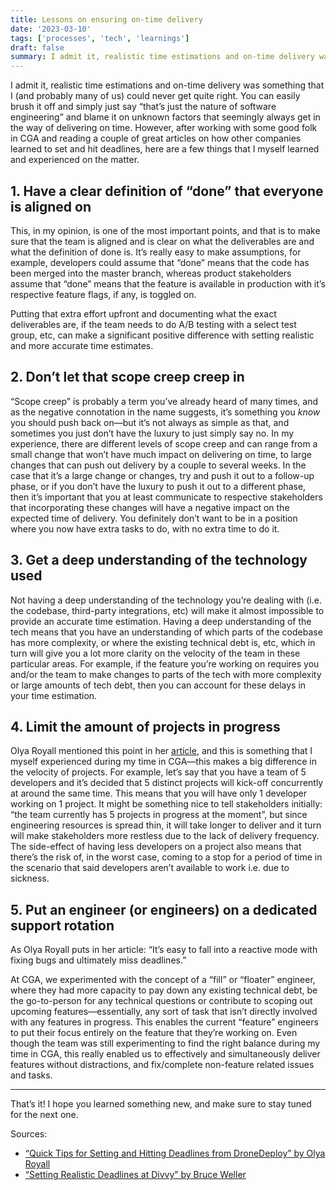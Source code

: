 ```yaml
---
title: Lessons on ensuring on-time delivery
date: '2023-03-10'
tags: ['processes', 'tech', 'learnings']
draft: false
summary: I admit it, realistic time estimations and on-time delivery was something that I (and probably many of us) could never get quite right. These are some lessons I've learned to provide more accurate time estimates and ensure on-time delivery.
---
```


I admit it, realistic time estimations and on-time delivery was something that I (and probably many of us) could never get quite right. You can easily brush it off and simply just say “that’s just the nature of software engineering” and blame it on unknown factors that seemingly always get in the way of delivering on time. However, after working with some good folk in CGA and reading a couple of great articles on how other companies learned to set and hit deadlines, here are a few things that I myself learned and experienced on the matter.

## 1. Have a clear definition of “done” that everyone is aligned on

This, in my opinion, is one of the most important points, and that is to make sure that the team is aligned and is clear on what the deliverables are and what the definition of done is. It’s really easy to make assumptions, for example, developers could assume that “done” means that the code has been merged into the master branch, whereas product stakeholders assume that “done” means that the feature is available in production with it’s respective feature flags, if any, is toggled on.

Putting that extra effort upfront and documenting what the exact deliverables are, if the team needs to do A/B testing with a select test group, etc, can make a significant positive difference with setting realistic and more accurate time estimates.

## 2. Don’t let that scope creep creep in

“Scope creep” is probably a term you’ve already heard of many times, and as the negative connotation in the name suggests, it’s something you _know_ you should push back on—but it’s not always as simple as that, and sometimes you just don’t have the luxury to just simply say no. In my experience, there are different levels of scope creep and can range from a small change that won’t have much impact on delivering on time, to large changes that can push out delivery by a couple to several weeks. In the case that it’s a large change or changes, try and push it out to a follow-up phase, or if you don’t have the luxury to push it out to a different phase, then it’s important that you at least communicate to respective stakeholders that incorporating these changes will have a negative impact on the expected time of delivery. You definitely don’t want to be in a position where you now have extra tasks to do, with no extra time to do it.

## 3. Get a deep understanding of the technology used

Not having a deep understanding of the technology you’re dealing with (i.e. the codebase, third-party integrations, etc) will make it almost impossible to provide an accurate time estimation. Having a deep understanding of the tech means that you have an understanding of which parts of the codebase has more complexity, or where the existing technical debt is, etc, which in turn will give you a lot more clarity on the velocity of the team in these particular areas. For example, if the feature you’re working on requires you and/or the team to make changes to parts of the tech with more complexity or large amounts of tech debt, then you can account for these delays in your time estimation.

## 4. Limit the amount of projects in progress

Olya Royall mentioned this point in her [article](https://getdx.com/best-practices/tips-for-setting-deadlines), and this is something that I myself experienced during my time in CGA—this makes a big difference in the velocity of projects. For example, let’s say that you have a team of 5 developers and it’s decided that 5 distinct projects will kick-off concurrently at around the same time. This means that you will have only 1 developer working on 1 project. It might be something nice to tell stakeholders initially: “the team currently has 5 projects in progress at the moment”, but since engineering resources is spread thin, it will take longer to deliver and it turn will make stakeholders more restless due to the lack of delivery frequency. The side-effect of having less developers on a project also means that there’s the risk of, in the worst case, coming to a stop for a period of time in the scenario that said developers aren’t available to work i.e. due to sickness.

## 5. Put an engineer (or engineers) on a dedicated support rotation

As Olya Royall puts in her article: “It’s easy to fall into a reactive mode with fixing bugs and ultimately miss deadlines.”

At CGA, we experimented with the concept of a “fill” or “floater” engineer, where they had more capacity to pay down any existing technical debt, be the go-to-person for any technical questions or contribute to scoping out upcoming features—essentially, any sort of task that isn’t directly involved with any features in progress. This enables the current “feature” engineers to put their focus entirely on the feature that they’re working on. Even though the team was still experimenting to find the right balance during my time in CGA, this really enabled us to effectively and simultaneously deliver features without distractions, and fix/complete non-feature related issues and tasks.

---

That’s it! I hope you learned something new, and make sure to stay tuned for the next one.

Sources:

- [“Quick Tips for Setting and Hitting Deadlines from DroneDeploy” by Olya Royall](https://getdx.com/best-practices/tips-for-setting-deadlines)
- [“Setting Realistic Deadlines at Divvy” by Bruce Weller](https://getdx.com/best-practices/setting-estimaes-at-divvy)
